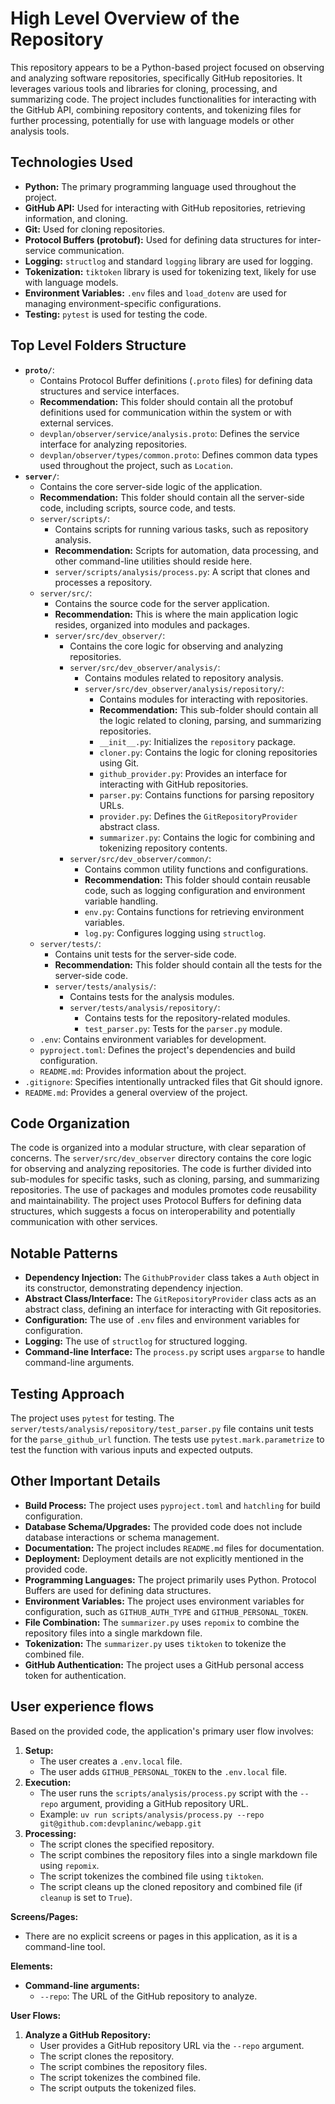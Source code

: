 # High Level Overview of the Repository

This repository appears to be a Python-based project focused on observing and analyzing software repositories, specifically GitHub repositories. It leverages various tools and libraries for cloning, processing, and summarizing code. The project includes functionalities for interacting with the GitHub API, combining repository contents, and tokenizing files for further processing, potentially for use with language models or other analysis tools.

## Technologies Used

*   **Python:** The primary programming language used throughout the project.
*   **GitHub API:** Used for interacting with GitHub repositories, retrieving information, and cloning.
*   **Git:** Used for cloning repositories.
*   **Protocol Buffers (protobuf):** Used for defining data structures for inter-service communication.
*   **Logging:** `structlog` and standard `logging` library are used for logging.
*   **Tokenization:** `tiktoken` library is used for tokenizing text, likely for use with language models.
*   **Environment Variables:** `.env` files and `load_dotenv` are used for managing environment-specific configurations.
*   **Testing:** `pytest` is used for testing the code.

## Top Level Folders Structure

*   **`proto/`**:
    *   Contains Protocol Buffer definitions (`.proto` files) for defining data structures and service interfaces.
    *   **Recommendation:** This folder should contain all the protobuf definitions used for communication within the system or with external services.
    *   `devplan/observer/service/analysis.proto`: Defines the service interface for analyzing repositories.
    *   `devplan/observer/types/common.proto`: Defines common data types used throughout the project, such as `Location`.
*   **`server/`**:
    *   Contains the core server-side logic of the application.
    *   **Recommendation:** This folder should contain all the server-side code, including scripts, source code, and tests.
    *   `server/scripts/`:
        *   Contains scripts for running various tasks, such as repository analysis.
        *   **Recommendation:** Scripts for automation, data processing, and other command-line utilities should reside here.
        *   `server/scripts/analysis/process.py`: A script that clones and processes a repository.
    *   `server/src/`:
        *   Contains the source code for the server application.
        *   **Recommendation:** This is where the main application logic resides, organized into modules and packages.
        *   `server/src/dev_observer/`:
            *   Contains the core logic for observing and analyzing repositories.
            *   `server/src/dev_observer/analysis/`:
                *   Contains modules related to repository analysis.
                *   `server/src/dev_observer/analysis/repository/`:
                    *   Contains modules for interacting with repositories.
                    *   **Recommendation:** This sub-folder should contain all the logic related to cloning, parsing, and summarizing repositories.
                    *   `__init__.py`: Initializes the `repository` package.
                    *   `cloner.py`: Contains the logic for cloning repositories using Git.
                    *   `github_provider.py`: Provides an interface for interacting with GitHub repositories.
                    *   `parser.py`: Contains functions for parsing repository URLs.
                    *   `provider.py`: Defines the `GitRepositoryProvider` abstract class.
                    *   `summarizer.py`: Contains the logic for combining and tokenizing repository contents.
            *   `server/src/dev_observer/common/`:
                *   Contains common utility functions and configurations.
                *   **Recommendation:** This folder should contain reusable code, such as logging configuration and environment variable handling.
                *   `env.py`: Contains functions for retrieving environment variables.
                *   `log.py`: Configures logging using `structlog`.
    *   `server/tests/`:
        *   Contains unit tests for the server-side code.
        *   **Recommendation:** This folder should contain all the tests for the server-side code.
        *   `server/tests/analysis/`:
            *   Contains tests for the analysis modules.
            *   `server/tests/analysis/repository/`:
                *   Contains tests for the repository-related modules.
                *   `test_parser.py`: Tests for the `parser.py` module.
    *   `.env`: Contains environment variables for development.
    *   `pyproject.toml`: Defines the project's dependencies and build configuration.
    *   `README.md`: Provides information about the project.
*   `.gitignore`: Specifies intentionally untracked files that Git should ignore.
*   `README.md`: Provides a general overview of the project.

## Code Organization

The code is organized into a modular structure, with clear separation of concerns. The `server/src/dev_observer` directory contains the core logic for observing and analyzing repositories. The code is further divided into sub-modules for specific tasks, such as cloning, parsing, and summarizing repositories. The use of packages and modules promotes code reusability and maintainability. The project uses Protocol Buffers for defining data structures, which suggests a focus on interoperability and potentially communication with other services.

## Notable Patterns

*   **Dependency Injection:** The `GithubProvider` class takes a `Auth` object in its constructor, demonstrating dependency injection.
*   **Abstract Class/Interface:** The `GitRepositoryProvider` class acts as an abstract class, defining an interface for interacting with Git repositories.
*   **Configuration:** The use of `.env` files and environment variables for configuration.
*   **Logging:** The use of `structlog` for structured logging.
*   **Command-line Interface:** The `process.py` script uses `argparse` to handle command-line arguments.

## Testing Approach

The project uses `pytest` for testing. The `server/tests/analysis/repository/test_parser.py` file contains unit tests for the `parse_github_url` function. The tests use `pytest.mark.parametrize` to test the function with various inputs and expected outputs.

## Other Important Details

*   **Build Process:** The project uses `pyproject.toml` and `hatchling` for build configuration.
*   **Database Schema/Upgrades:** The provided code does not include database interactions or schema management.
*   **Documentation:** The project includes `README.md` files for documentation.
*   **Deployment:** Deployment details are not explicitly mentioned in the provided code.
*   **Programming Languages:** The project primarily uses Python. Protocol Buffers are used for defining data structures.
*   **Environment Variables:** The project uses environment variables for configuration, such as `GITHUB_AUTH_TYPE` and `GITHUB_PERSONAL_TOKEN`.
*   **File Combination:** The `summarizer.py` uses `repomix` to combine the repository files into a single markdown file.
*   **Tokenization:** The `summarizer.py` uses `tiktoken` to tokenize the combined file.
*   **GitHub Authentication:** The project uses a GitHub personal access token for authentication.

## User experience flows

Based on the provided code, the application's primary user flow involves:

1.  **Setup:**
    *   The user creates a `.env.local` file.
    *   The user adds `GITHUB_PERSONAL_TOKEN` to the `.env.local` file.
2.  **Execution:**
    *   The user runs the `scripts/analysis/process.py` script with the `--repo` argument, providing a GitHub repository URL.
    *   Example: `uv run scripts/analysis/process.py --repo git@github.com:devplaninc/webapp.git`
3.  **Processing:**
    *   The script clones the specified repository.
    *   The script combines the repository files into a single markdown file using `repomix`.
    *   The script tokenizes the combined file using `tiktoken`.
    *   The script cleans up the cloned repository and combined file (if `cleanup` is set to `True`).

**Screens/Pages:**

*   There are no explicit screens or pages in this application, as it is a command-line tool.

**Elements:**

*   **Command-line arguments:**
    *   `--repo`: The URL of the GitHub repository to analyze.

**User Flows:**

1.  **Analyze a GitHub Repository:**
    *   User provides a GitHub repository URL via the `--repo` argument.
    *   The script clones the repository.
    *   The script combines the repository files.
    *   The script tokenizes the combined file.
    *   The script outputs the tokenized files.
